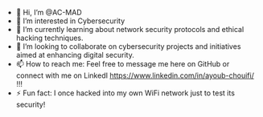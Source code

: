 - 👋 Hi, I’m @AC-MAD
- 👀 I’m interested in Cybersecurity
- 🌱 I’m currently learning about network security protocols and ethical hacking techniques.
- 💞️ I’m looking to collaborate on cybersecurity projects and initiatives aimed at enhancing digital security.
- 📫 How to reach me: Feel free to message me here on GitHub or connect with me on LinkedI
  https://www.linkedin.com/in/ayoub-chouifi/  !!!
- ⚡ Fun fact: I once hacked into my own WiFi network just to test its security!

